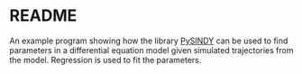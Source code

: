 # README

An example program showing how the library [PySINDY](https://pysindy.readthedocs.io/en/latest/)
can be used to find parameters in a differential equation model given simulated trajectories
from the model. Regression is used to fit the parameters.
